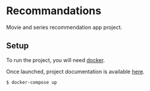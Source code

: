 # Recommandations

Movie and series recommendation app project.

## Setup

To run the project, you will need [docker][1].

Once launched, project documentation is available [here][2].

```bash
$ docker-compose up
```


[1]: https://docs.docker.com/engine/install/
[2]: http://0.0.0.0:8000/docs
